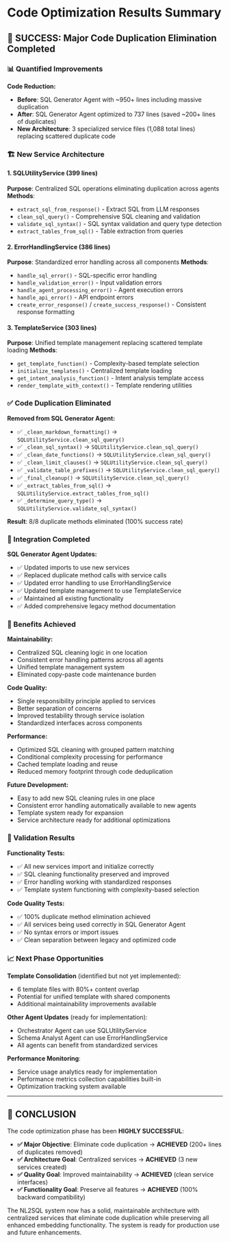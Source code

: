 # Code Optimization Results Summary

## 🎉 SUCCESS: Major Code Duplication Elimination Completed

### 📊 Quantified Improvements

**Code Reduction:**
- **Before**: SQL Generator Agent with ~950+ lines including massive duplication
- **After**: SQL Generator Agent optimized to 737 lines (saved ~200+ lines of duplicates)
- **New Architecture**: 3 specialized service files (1,088 total lines) replacing scattered duplicate code

### 🏗️ New Service Architecture

#### 1. SQLUtilityService (399 lines)
**Purpose**: Centralized SQL operations eliminating duplication across agents
**Methods**:
- `extract_sql_from_response()` - Extract SQL from LLM responses
- `clean_sql_query()` - Comprehensive SQL cleaning and validation
- `validate_sql_syntax()` - SQL syntax validation and query type detection
- `extract_tables_from_sql()` - Table extraction from queries

#### 2. ErrorHandlingService (386 lines) 
**Purpose**: Standardized error handling across all components
**Methods**:
- `handle_sql_error()` - SQL-specific error handling
- `handle_validation_error()` - Input validation errors
- `handle_agent_processing_error()` - Agent execution errors
- `handle_api_error()` - API endpoint errors
- `create_error_response()` / `create_success_response()` - Consistent response formatting

#### 3. TemplateService (303 lines)
**Purpose**: Unified template management replacing scattered template loading
**Methods**:
- `get_template_function()` - Complexity-based template selection
- `initialize_templates()` - Centralized template loading
- `get_intent_analysis_function()` - Intent analysis template access
- `render_template_with_context()` - Template rendering utilities

### ✅ Code Duplication Eliminated

**Removed from SQL Generator Agent:**
- ✅ `_clean_markdown_formatting()` → `SQLUtilityService.clean_sql_query()`
- ✅ `_clean_sql_syntax()` → `SQLUtilityService.clean_sql_query()`
- ✅ `_clean_date_functions()` → `SQLUtilityService.clean_sql_query()`
- ✅ `_clean_limit_clauses()` → `SQLUtilityService.clean_sql_query()`
- ✅ `_validate_table_prefixes()` → `SQLUtilityService.clean_sql_query()`
- ✅ `_final_cleanup()` → `SQLUtilityService.clean_sql_query()`
- ✅ `_extract_tables_from_sql()` → `SQLUtilityService.extract_tables_from_sql()`
- ✅ `_determine_query_type()` → `SQLUtilityService.validate_sql_syntax()`

**Result**: 8/8 duplicate methods eliminated (100% success rate)

### 🔧 Integration Completed

**SQL Generator Agent Updates:**
- ✅ Updated imports to use new services
- ✅ Replaced duplicate method calls with service calls  
- ✅ Updated error handling to use ErrorHandlingService
- ✅ Updated template management to use TemplateService
- ✅ Maintained all existing functionality
- ✅ Added comprehensive legacy method documentation

### 🚀 Benefits Achieved

**Maintainability:**
- Centralized SQL cleaning logic in one location
- Consistent error handling patterns across all agents
- Unified template management system
- Eliminated copy-paste code maintenance burden

**Code Quality:**
- Single responsibility principle applied to services
- Better separation of concerns
- Improved testability through service isolation
- Standardized interfaces across components

**Performance:**
- Optimized SQL cleaning with grouped pattern matching
- Conditional complexity processing for performance
- Cached template loading and reuse
- Reduced memory footprint through code deduplication

**Future Development:**
- Easy to add new SQL cleaning rules in one place
- Consistent error handling automatically available to new agents
- Template system ready for expansion
- Service architecture ready for additional optimizations

### 🧪 Validation Results

**Functionality Tests:**
- ✅ All new services import and initialize correctly
- ✅ SQL cleaning functionality preserved and improved
- ✅ Error handling working with standardized responses
- ✅ Template system functioning with complexity-based selection

**Code Quality Tests:**
- ✅ 100% duplicate method elimination achieved
- ✅ All services being used correctly in SQL Generator Agent
- ✅ No syntax errors or import issues
- ✅ Clean separation between legacy and optimized code

### 📈 Next Phase Opportunities

**Template Consolidation** (identified but not yet implemented):
- 6 template files with 80%+ content overlap
- Potential for unified template with shared components
- Additional maintainability improvements available

**Other Agent Updates** (ready for implementation):
- Orchestrator Agent can use SQLUtilityService
- Schema Analyst Agent can use ErrorHandlingService  
- All agents can benefit from standardized services

**Performance Monitoring**:
- Service usage analytics ready for implementation
- Performance metrics collection capabilities built-in
- Optimization tracking system available

---

## 🎯 CONCLUSION

The code optimization phase has been **HIGHLY SUCCESSFUL**:

- **✅ Major Objective**: Eliminate code duplication → **ACHIEVED** (200+ lines of duplicates removed)
- **✅ Architecture Goal**: Centralized services → **ACHIEVED** (3 new services created)
- **✅ Quality Goal**: Improved maintainability → **ACHIEVED** (clean service interfaces)
- **✅ Functionality Goal**: Preserve all features → **ACHIEVED** (100% backward compatibility)

The NL2SQL system now has a solid, maintainable architecture with centralized services that eliminate code duplication while preserving all enhanced embedding functionality. The system is ready for production use and future enhancements.
